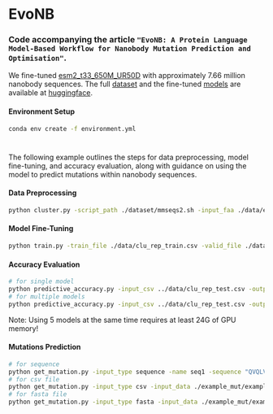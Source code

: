 # EvoNB
### Code accompanying the article `"EvoNB: A Protein Language Model-Based Workflow for Nanobody Mutation Prediction and Optimisation"`.

We fine-tuned [esm2_t33_650M_UR50D](https://github.com/facebookresearch/esm?tab=readme-ov-file) with approximately 7.66 million nanobody sequences. The full [dataset](https://huggingface.co/datasets/Dannyang/Nanobody_Sequence_Dataset) and the fine-tuned [models](https://huggingface.co/Dannyang/EvoNB_1) are available at [huggingface](https://huggingface.co/).    

#### Environment Setup
```bash
conda env create -f environment.yml
```
#
The following example outlines the steps for data preprocessing, model fine-tuning, and accuracy evaluation, along with guidance on using the model to predict mutations within nanobody sequences.

#### Data Preprocessing
```bash
python cluster.py -script_path ./dataset/mmseqs2.sh -input_faa ./data/example.fasta -mmseq_db_home ./data -db_name prot90 -min_cov 0.8 -min_id 0.9 -threads_num 8 -output_csv ./data/clu_rep.csv -validation_set_number 20 -test_set_number 20 -seed 42
```

#### Model Fine-Tuning
```bash
python train.py -train_file ./data/clu_rep_train.csv -valid_file ./data/clu_rep_validation.csv -test_file ./data/clu_rep_test.csv -model_checkpoint esm2_t33_650M_UR50D/ -datasets_dir ./data/example-dataset -output_model_dir model_tfd -seed 42 -device cuda
```

#### Accuracy Evaluation
```bash
# for single model
python predictive_accuracy.py -input_csv ../data/clu_rep_test.csv -output_csv ./out_pred.csv -models EvoNB_1 -device cuda
# for multiple models
python predictive_accuracy.py -input_csv ../data/clu_rep_test.csv -output_csv ./out_pred.csv -models EvoNB_1+EvoNB_2+EvoNB_3+EvoNB_4+EvoNB_5 -device cuda
```
Note: Using 5 models at the same time requires at least 24G of GPU memory!

#### Mutations Prediction
```bash
# for sequence
python get_mutation.py -input_type sequence -name seq1 -sequence "QVQLVESGGGLVQSGGSLRLSCAASGSIFRTTGMNWYRQTPEKQREWVALITSHGTTSYAASVEGRFTISRDSAGTTVYLQMNSLKPEDAGVYYCTTRGYWGQGTQVTVSS" -output_csv out_mut.csv -model_checkpoints EvoNB_1+EvoNB_2+EvoNB_3+EvoNB_4+EvoNB_5 -n 5 -device cuda
# for csv file
python get_mutation.py -input_type csv -input_data ./example_mut/example.csv -output_csv out_mut.csv -model_checkpoints EvoNB_1+EvoNB_2+EvoNB_3+EvoNB_4+EvoNB_5 -n 5 -device cuda
# for fasta file
python get_mutation.py -input_type fasta -input_data ./example_mut/example.fasta -output_csv out_mut.csv -model_checkpoints EvoNB_1+EvoNB_2+EvoNB_3+EvoNB_4+EvoNB_5 -n 5 -device cuda
```
